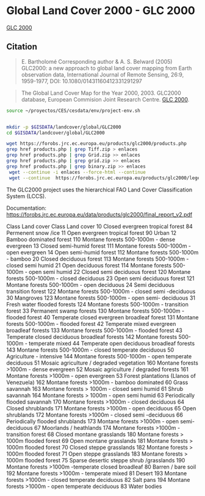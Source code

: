 
# Global Land Cover 2000 - GLC 2000

[GLC 2000](https://forobs.jrc.ec.europa.eu/products/glc2000/products.php)

## Citation
> E. Bartholomé Corresponding author & A. S. Belward (2005) GLC2000: a new approach to global land cover mapping from Earth observation data, International Journal of Remote Sensing, 26:9, 1959-1977, DOI: 10.1080/01431160412331291297

> The Global Land Cover Map for the Year 2000, 2003. GLC2000 database, European Commision Joint Research Centre. [GLC 2000](https://forobs.jrc.ec.europa.eu/products/glc2000/products.php).


```sh
source ~/proyectos/CES/cesdata/env/project-env.sh


mkdir -p $GISDATA/landcover/global/GLC2000
cd $GISDATA/landcover/global/GLC2000

wget https://forobs.jrc.ec.europa.eu/products/glc2000/products.php
grep href products.php | grep Tiff.zip > enlaces
grep href products.php | grep Grid.zip >> enlaces
grep href products.php | grep grid.zip >> enlaces
grep href products.php | grep binary.zip >> enlaces
 wget --continue -i enlaces --force-html --continue
 wget --continue  https://forobs.jrc.ec.europa.eu/products/glc2000/legend/GLC2000_legend_summary.doc


```

The GLC2000 project uses the  hierarchical FAO Land Cover Classification System (LCCS).

Documentation:
https://forobs.jrc.ec.europa.eu/data/products/glc2000/final_report_v2.pdf

Class Land cover Class Land cover
10 Closed evergreen tropical forest 84 Permenent snow /ice
11 Open evergreen tropical forest 90 Urban
12 Bamboo dominated forest 110 Montane forests 500-1000m - dense evergreen
13 Closed semi-humid forest 111 Montane forests 500-1000m - open evergreen
14 Open semi-humid forest 112 Montane forests 500-1000m - bamboo
20 Closed deciduous forest 113 Montane forests 500-1000m - closed semi humid
21 Open deciduous forest 114 Montane forests 500-1000m - open semi humid
22 Closed semi deciduous forest 120 Montane forests 500-1000m - closed deciduous
23 Open semi deciduous forest 121 Montane forests 500-1000m - open deciduous
24 Semi deciduous transition forest 122 Montane forests 500-1000m - closed semi -deciduous
30 Mangroves 123 Montane forests 500-1000m - open semi- deciduous
31 Fresh water flooded forests 124 Montane forests 500-1000m - transition forest
33 Permanent swamp forests 130 Montane forests 500-1000m - flooded forest
40 Temperate closed evergreen broadleaf forest 131 Montane forests 500-1000m - flooded forest
42 Temperate mixed evergreen broadleaf forests 133 Montane forests 500-1000m - flooded forest
43 Temperate closed deciduous broadleaf forests 142 Montane forests 500-1000m - temperate mixed
44 Temperate open deciduous broadleaf forests 143 Montane forests 500-1000m - closed temperate deciduous
50 Agriculture - intensive 144 Montane forests 500-1000m - open temperate deciduous
51 Mosaic agriculture / degraded vegetation 160 Montane forests >1000m - dense evergreen
52 Mosaic agriculture / degraded forests 161 Montane forests >1000m - open evergreen
53 Forest plantations (Llanos of Venezuela) 162 Montane forests >1000m - bamboo dominated
60 Grass savannah 163 Montane forests > 1000m - closed semi humid
61 Shrub savannah 164 Montane forests > 1000m - open semi humid
63 Periodically flooded savannah 170 Montane forests >1000m - closed deciduous
64 Closed shrublands 171 Montane forests >1000m - open deciduous
65 Open shrublands 172 Montane forests >1000m - closed semi -deciduous
66 Periodically flooded shrublands 173 Montane forests >1000m - open semi- deciduous
67 Moorlands / heathlands 174 Montane forests >1000m - transition forest
68 Closed montane grasslands 180 Montane forests > 1000m flooded forest
69 Open montane grasslands 181 Montane forests > 1000m flooded forest
70 Closed steppe grasslands 182 Montane forests > 1000m flooded forest
71 Open steppe grasslands
183 Montane forests > 1000m flooded forest
75 Sparse desertic steppe shrub /grasslands
190 Montane forests >1000m -temperate closed broadleaf
80 Barren / bare soil
192 Montane forests >1000m - temperate mixed
81 Desert
193 Montane forests >1000m - closed temperate deciduous
82 Salt pans
194 Montane forests >1000m - open temperate deciduous
83 Water bodies
